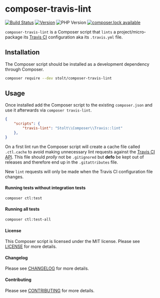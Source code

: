 # composer-travis-lint
[![Build Status](https://secure.travis-ci.org/raphaelstolt/composer-travis-lint.png)](http://travis-ci.org/raphaelstolt/composer-travis-lint)
[![Version](http://img.shields.io/packagist/v/stolt/composer-travis-lint.svg?style=flat)](https://packagist.org/packages/stolt/composer-travis-lint)
![PHP Version](http://img.shields.io/badge/php-5.6+-ff69b4.svg)
[![composer.lock available](https://poser.pugx.org/stolt/composer-travis-lint/composerlock)](https://packagist.org/packages/stolt/composer-travis-lint)

`composer-travis-lint` is a Composer script that `lints` a project/micro-package its [Travis CI](https://travis-ci.org/) configuration aka its `.travis.yml` file.

## Installation
The Composer script should be installed as a development dependency through Composer.

``` bash
composer require --dev stolt/composer-travis-lint
```

## Usage
Once installed add the Composer script to the existing `composer.json` and use it afterwards via `composer travis-lint`.

``` json
{
    "scripts": {
        "travis-lint": "Stolt\\Composer\\Travis::lint"
    },
}
```

On a first lint run the Composer script will create a cache file called `.ctl.cache` to avoid making unnecessary lint requests against the [Travis CI API](https://docs.travis-ci.com/api#linting). This file should _prolly_ not be `.gitignored` but __defo__ be kept out of releases and therefore end up in the `.gitattributes` file.

New `lint` requests will only be made when the Travis CI configuration file changes.

#### Running tests without integration tests
``` bash
composer ctl:test
```

#### Running all tests
``` bash
composer ctl:test-all
```

#### License
This Composer script is licensed under the MIT license. Please see [LICENSE](LICENSE.md) for more details.

#### Changelog
Please see [CHANGELOG](CHANGELOG.md) for more details.

#### Contributing
Please see [CONTRIBUTING](.github/CONTRIBUTING.md) for more details.
